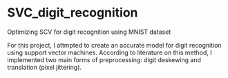 # SVC_digit_recognition
Optimizing SCV for digit recognition using MNIST dataset

For this project, I attmpted to create an accurate model for digit recognition using support vector machines. According to literature on this method, I implemented two main forms of preprocessing: digit deskewing and translation (pixel jittering). 
